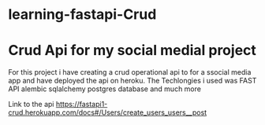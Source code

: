 # learning-fastapi-Crud
<h1> Crud Api for my social medial project </h1>

For this project i have creating a crud operational api to for a ssocial media app and have deployed the api on heroku.
The Techlongies i used was FAST API alembic sqlalchemy postgres database and much more

Link to the api https://fastapi1-crud.herokuapp.com/docs#/Users/create_users_users__post
